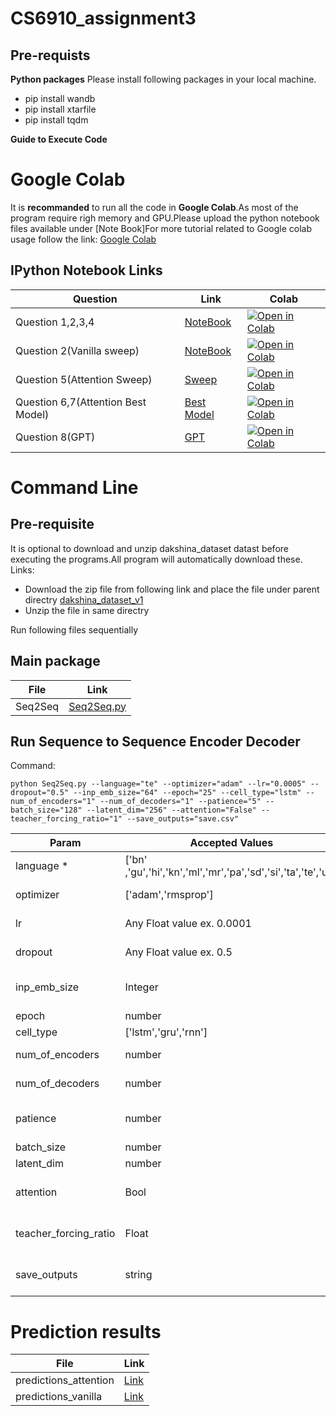 # CS6910_assignment3

## Pre-requists 

**Python packages**	
Please install following packages in your local machine.
- pip install wandb
- pip install xtarfile
- pip install tqdm

**Guide to Execute Code**
# 
# Google Colab

 It is **recommanded** to run all the code in **Google Colab**.As most of the program require righ memory and GPU.Please upload the python notebook files available under [Note Book]For more tutorial related to Google colab usage follow the link: [Google Colab](https://colab.research.google.com/)
## IPython Notebook Links
 | Question  | Link  |Colab|
| --- | ----------- | ----------- | 
|Question 1,2,3,4 | [NoteBook](https://github.com/kankancs21m026/cs6910_assignment3/blob/main/DL_Assignment3_bestmodel.ipynb) | [![Open in Colab](https://colab.research.google.com/assets/colab-badge.svg)](https://colab.research.google.com/drive/1XvRNNd4p-Vi4hc9LFXQc6SavUvsSPr69?usp=sharing)|
|Question 2(Vanilla sweep)| [NoteBook](https://github.com/kankancs21m026/cs6910_assignment3/blob/main/DL_Assignment3_Sweep.ipynb)|[![Open in Colab](https://colab.research.google.com/assets/colab-badge.svg)](https://colab.research.google.com/drive/1m9cEvnt8-6X37DSdTtd1ah0JAlS9BypG?usp=sharing)|
|Question 5(Attention Sweep)| [Sweep](https://github.com/kankancs21m026/cs6910_assignment3/blob/main/assignment_3_With_attention_sweep.ipynb)|[![Open in Colab](https://colab.research.google.com/assets/colab-badge.svg)](https://colab.research.google.com/drive/1CYzgZo3MS0qpi2fYousCdVcAAXRz7RGQ?usp=sharingg)|
|Question 6,7(Attention Best Model)| [Best Model](https://github.com/kankancs21m026/cs6910_assignment3/blob/main/DL_Assignment3_bestmodel_Attention.ipynb)|[![Open in Colab](https://colab.research.google.com/assets/colab-badge.svg)](https://colab.research.google.com/drive/1ukUAwCJGfhbuqOAqFqDR0oxq1epsl8h6?usp=sharing)|
|Question 8(GPT)|  [GPT](https://github.com/kankancs21m026/cs6910_assignment3/blob/main/gpt2_code.ipynb)|[![Open in Colab](https://colab.research.google.com/assets/colab-badge.svg)](https://colab.research.google.com/drive/1OYdHwjafuuFax8KfG6zgV2Vzc2uIEb_-?usp=sharing)|

# Command Line

## Pre-requisite
It is optional to download and unzip dakshina_dataset datast before executing the programs.All program will automatically download these.
Links:
- Download the zip file from following link and place the file under parent directry 
[dakshina_dataset_v1]( https://storage.googleapis.com/gresearch/dakshina/dakshina_dataset_v1.0.tar)
- Unzip the file in same directry

Run following files sequentially

## Main package



 | File  | Link  |
| --- | ----------- | 
|Seq2Seq  | [Seq2Seq.py](https://github.com/kankancs21m026/cs6910_assignment3/blob/main/Seq2Seq.py)|


##  Run Sequence to Sequence Encoder Decoder
Command:

```
python Seq2Seq.py --language="te" --optimizer="adam" --lr="0.0005" --dropout="0.5" --inp_emb_size="64" --epoch="25" --cell_type="lstm" --num_of_encoders="1" --num_of_decoders="1" --patience="5" --batch_size="128" --latent_dim="256" --attention="False" --teacher_forcing_ratio="1" --save_outputs="save.csv"
```

| Param  | Accepted Values | Description|Default|
| --- | ----------- | ----------- |----------- |
|language *| ['bn' ,'gu','hi','kn','ml','mr','pa','sd','si','ta','te','ur']| Filter organization |'te'|
| optimizer | ['adam','rmsprop']  | Name of the optimizer| 'adam' |
| lr | Any Float value ex. 0.0001 |Learning Rates|0.0005|
| dropout | Any Float value ex. 0.5 |dropout Rates|0.5|
| inp_emb_size | Integer  | word embedding size |64|
| epoch |  number  |Epochs |25|
| cell_type |  ['lstm','gru','rnn']  |cell_type |lstm|
| num_of_encoders |  number  |total encoder | 1|
| num_of_decoders |  number  |total decoder | 1|
| patience |  number  |Early stopping condition | 5|
| batch_size |  number  |batch size | 128|
| latent_dim |  number  |latent dim | 256|
| attention |  Bool  |Apply attention layer | False|
| teacher_forcing_ratio |  Float  |Apply teacher forcing | 1|
| save_outputs |  string  |Save result of prediction| None|


# Prediction results


 | File  | Link  |
| --- | ----------- | 
|predictions_attention | [Link](https://github.com/kankancs21m026/cs6910_assignment3/blob/main/predictions_attention.csv)|
|predictions_vanilla| [Link](https://github.com/kankancs21m026/cs6910_assignment3/blob/main/predictions_vanilla.csv)|
